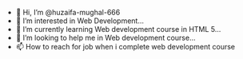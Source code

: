- 👋 Hi, I’m @huzaifa-mughal-666
- 👀 I’m interested in Web Development...
- 🌱 I’m currently learning Web development course in HTML 5...
- 💞️ I’m looking to help me in Web development course...
- 📫 How to reach for job when i complete web development course

<!---
huzaifa-mughal-666/huzaifa-mughal-666 is a ✨ special ✨ repository because its `README.md` (this file) appears on your GitHub profile.
You can click the Preview link to take a look at your changes.
--->
